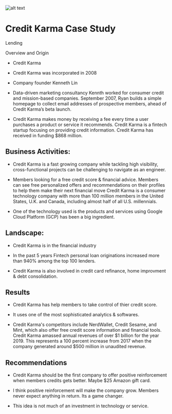![alt text](https://iconape.com/wp-content/files/so/206968/png/206968.png "Logo Title Text 1")

# Credit Karma Case Study 

 Lending
 
Overview and Origin

* Credit Karma

* Credit Karma was incorporated in 2008

* Company founder Kenneth Lin

* Data-driven marketing consultancy Kennth worked for consumer credit and mission-based companies. September 2007, Ryan builds a simple homepage to collect email addresses of prospective members, ahead of Credit Karma’s beta launch.

* Credit Karma makes money by receiving a fee every time a user purchases a product or service it recommends. Credit Karma is a fintech startup focusing on providing credit information. Credit Karma has received in funding $868 million. 




## Business Activities:

* Credit Karma is a fast growing company while tackling high visibility, cross-functional projects can be challenging to navigate as an engineer.

* Members looking for a free credit score & financial advice. Members can see free personalized offers and recommendations on their profiles to help them make their next financial move  Credit Karma is a consumer technology company with more than 100 million members in the United States, U.K. and Canada, including almost half of all U.S. millennials.

* One of the technology used is the products and services using Google Cloud Platform (GCP) has been a big ingredient. 


## Landscape:

* Credit Karma is in the financial industry

* In the past 5 years Fintech personal loan originations increased more than 940% among the top 100 lenders.

* Credit Karma is also involved in credit card refinance, home improvment & debt consolidation.


## Results

* Credit Karma has help members to take control of thier credit score.

* It uses one of the most sophisticated analytics & softwares.

* Credit Karma's competitors include NerdWallet, Credit Sesame, and Mint, which also offer free credit score information and financial tools. Credit Karma amassed annual revenues of over $1 billion for the year 2019. This represents a 100 percent increase from 2017 when the company generated around $500 million in unaudited revenue.

## Recommendations

* Credit Karma should be the first company to offer positive reinforcement when members credits gets better. Maybe $25 Amazon gift card.

* I think positive reinforcement will make the company grow. Members never expect anything in return. Its a game changer.

* This idea is not much of an investment in technology or service.
